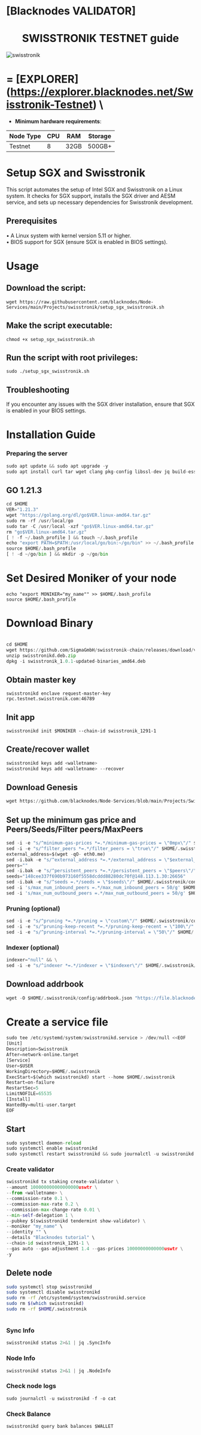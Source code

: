 [Blacknodes VALIDATOR]
=


<h1 align="center">SWISSTRONIK TESTNET guide </h1>


![swisstronik](https://github.com/blacknodes/Node-Services/assets/85839823/c983919e-7adb-4a0a-bcd5-c38216491ef0)

=
[EXPLORER]
(https://explorer.blacknodes.net/Swisstronik-Testnet) \
=

- **Minimum hardware requirements**:

| Node Type |CPU | RAM  | Storage  | 
|-----------|----|------|----------|
| Testnet   |   8|  32GB | 500GB+ |




# Setup SGX and Swisstronik
This script automates the setup of Intel SGX and Swisstronik on a Linux system. 
It checks for SGX support, installs the SGX driver and AESM service, and sets up necessary dependencies for Swisstronik development.

## Prerequisites
• A Linux system with kernel version 5.11 or higher.  
• BIOS support for SGX (ensure SGX is enabled in BIOS settings).

# Usage
## Download the script:
```
wget https://raw.githubusercontent.com/blacknodes/Node-Services/main/Projects/swisstronik/setup_sgx_swisstronik.sh
```
## Make the script executable:
```
chmod +x setup_sgx_swisstronik.sh
```
## Run the script with root privileges:
```
sudo ./setup_sgx_swisstronik.sh
```
## Troubleshooting
If you encounter any issues with the SGX driver installation, ensure that SGX is enabled in your BIOS settings.


# Installation Guide

### Preparing the server

```python
sudo apt update && sudo apt upgrade -y
sudo apt install curl tar wget clang pkg-config libssl-dev jq build-essential bsdmainutils git make ncdu gcc git jq chrony liblz4-tool -y
```

## GO 1.21.3
```python
cd $HOME
VER="1.21.3"
wget "https://golang.org/dl/go$VER.linux-amd64.tar.gz"
sudo rm -rf /usr/local/go
sudo tar -C /usr/local -xzf "go$VER.linux-amd64.tar.gz"
rm "go$VER.linux-amd64.tar.gz"
[ ! -f ~/.bash_profile ] && touch ~/.bash_profile
echo "export PATH=$PATH:/usr/local/go/bin:~/go/bin" >> ~/.bash_profile
source $HOME/.bash_profile
[ ! -d ~/go/bin ] && mkdir -p ~/go/bin
```

# Set Desired Moniker of your node
```
echo "export MONIKER="my_name"" >> $HOME/.bash_profile
source $HOME/.bash_profile
```

# Download Binary
```python

cd $HOME
wget https://github.com/SigmaGmbH/swisstronik-chain/releases/download/v1.0.1/swisstronikd.deb.zip
unzip swisstronikd.deb.zip
dpkg -i swisstronik_1.0.1-updated-binaries_amd64.deb 
```

## Obtain master key
```
swisstronikd enclave request-master-key rpc.testnet.swisstronik.com:46789
```
## Init app
```
swisstronikd init $MONIKER --chain-id swisstronik_1291-1
```

## Create/recover wallet
```python
swisstronikd keys add <walletname>
swisstronikd keys add <walletname> --recover
```

## Download Genesis
```python
wget https://github.com/blacknodes/Node-Services/blob/main/Projects/Swisstronik/genesis.json -O $HOME/.swisstronik/config/genesis.json
```


## Set up the minimum gas price and Peers/Seeds/Filter peers/MaxPeers
```python
sed -i -e "s/^minimum-gas-prices *=.*/minimum-gas-prices = \"0mpx\"/" $HOME/.swisstronik/config/app.toml
sed -i -e "s/^filter_peers *=.*/filter_peers = \"true\"/" $HOME/.swisstronik/config/config.toml
external_address=$(wget -qO- eth0.me) 
sed -i.bak -e "s/^external_address *=.*/external_address = \"$external_address:26656\"/" $HOME/.swisstronik/config/config.toml
peers=""
sed -i.bak -e "s/^persistent_peers *=.*/persistent_peers = \"$peers\"/" $HOME/.swisstronik/config/config.toml
seeds="148cee337f690b973160f5558dcddd88280dc70f@148.113.1.30:26656"
sed -i.bak -e "s/^seeds =.*/seeds = \"$seeds\"/" $HOME/.swisstronik/config/config.toml
sed -i 's/max_num_inbound_peers =.*/max_num_inbound_peers = 50/g' $HOME/.swisstronik/config/config.toml
sed -i 's/max_num_outbound_peers =.*/max_num_outbound_peers = 50/g' $HOME/.swisstronik/config/config.toml
```

### Pruning (optional)
```python
sed -i -e "s/^pruning *=.*/pruning = \"custom\"/" $HOME/.swisstronik/config/app.toml
sed -i -e "s/^pruning-keep-recent *=.*/pruning-keep-recent = \"100\"/" $HOME/.swisstronik/config/app.toml
sed -i -e "s/^pruning-interval *=.*/pruning-interval = \"50\"/" $HOME/.swisstronik/config/app.toml
```


### Indexer (optional) 
```python
indexer="null" && \
sed -i -e "s/^indexer *=.*/indexer = \"$indexer\"/" $HOME/.swisstronik/config/config.toml
```

## Download addrbook
```python
wget -O $HOME/.swisstronik/config/addrbook.json "https://file.blacknodes.net/swisstronik/addrbook.json"
```


# Create a service file
```python
sudo tee /etc/systemd/system/swisstronikd.service > /dev/null <<EOF
[Unit]
Description=Swisstronik
After=network-online.target
[Service]
User=$USER
WorkingDirectory=$HOME/.swisstronik
ExecStart=$(which swisstronikd) start --home $HOME/.swisstronik
Restart=on-failure
RestartSec=5
LimitNOFILE=65535
[Install]
WantedBy=multi-user.target
EOF
```

## Start
```python
sudo systemctl daemon-reload
sudo systemctl enable swisstronikd
sudo systemctl restart swisstronikd && sudo journalctl -u swisstronikd -f
```

### Create validator
```python
swisstronikd tx staking create-validator \
--amount 100000000000000000uswtr \
--from <walletname> \
--commission-rate 0.1 \
--commission-max-rate 0.2 \
--commission-max-change-rate 0.01 \
--min-self-delegation 1 \
--pubkey $(swisstronikd tendermint show-validator) \
--moniker "my_name" \
--identity "" \
--details "Blacknodes tutorial" \
--chain-id swisstronik_1291-1 \
--gas auto --gas-adjustment 1.4 --gas-prices 10000000000000uswtr \
-y
```

## Delete node
```bash
sudo systemctl stop swisstronikd
sudo systemctl disable swisstronikd
sudo rm -rf /etc/systemd/system/swisstronikd.service
sudo rm $(which swisstronikd)
sudo rm -rf $HOME/.swisstronik
```
#
### Sync Info
```python
swisstronikd status 2>&1 | jq .SyncInfo
```
### Node Info
```python
swisstronikd status 2>&1 | jq .NodeInfo
```
### Check node logs
```python
sudo journalctl -u swisstronikd -f -o cat
```
### Check Balance
```python
swisstronikd query bank balances $WALLET
```
